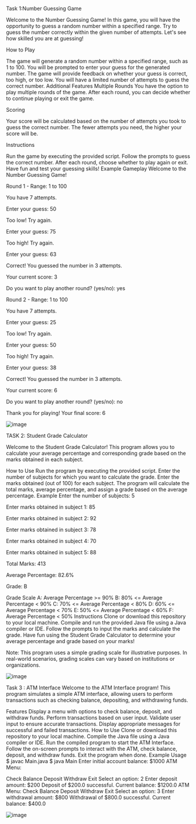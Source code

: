 Task 1:Number Guessing Game

Welcome to the Number Guessing Game! In this game, you will have the opportunity to guess a random number within a specified range. Try to guess the number correctly within the given number of attempts. Let's see how skilled you are at guessing!

How to Play

The game will generate a random number within a specified range, such as 1 to 100.
You will be prompted to enter your guess for the generated number.
The game will provide feedback on whether your guess is correct, too high, or too low.
You will have a limited number of attempts to guess the correct number.
Additional Features
Multiple Rounds
You have the option to play multiple rounds of the game. After each round, you can decide whether to continue playing or exit the game.

Scoring

Your score will be calculated based on the number of attempts you took to guess the correct number. The fewer attempts you need, the higher your score will be.

Instructions

Run the game by executing the provided script.
Follow the prompts to guess the correct number.
After each round, choose whether to play again or exit.
Have fun and test your guessing skills!
Example Gameplay
Welcome to the Number Guessing Game!

Round 1 - Range: 1 to 100

You have 7 attempts.

Enter your guess: 50

Too low! Try again.

Enter your guess: 75

Too high! Try again.

Enter your guess: 63

Correct! You guessed the number in 3 attempts.

Your current score: 3

Do you want to play another round? (yes/no): yes

Round 2 - Range: 1 to 100

You have 7 attempts.

Enter your guess: 25

Too low! Try again.

Enter your guess: 50

Too high! Try again.

Enter your guess: 38

Correct! You guessed the number in 3 attempts.

Your current score: 6

Do you want to play another round? (yes/no): no

Thank you for playing! Your final score: 6

![image](https://github.com/user-attachments/assets/234f0989-b7fc-41e0-a7b1-f33d2932bd10)


  
TASK 2: Student Grade Calculator


Welcome to the Student Grade Calculator! This program allows you to calculate your average percentage and corresponding grade based on the marks obtained in each subject.

How to Use
Run the program by executing the provided script.
Enter the number of subjects for which you want to calculate the grade.
Enter the marks obtained (out of 100) for each subject.
The program will calculate the total marks, average percentage, and assign a grade based on the average percentage.
Example
Enter the number of subjects: 5

Enter marks obtained in subject 1: 85

Enter marks obtained in subject 2: 92

Enter marks obtained in subject 3: 78

Enter marks obtained in subject 4: 70

Enter marks obtained in subject 5: 88

Total Marks: 413

Average Percentage: 82.6%

Grade: B

Grade Scale
A: Average Percentage >= 90%
B: 80% <= Average Percentage < 90%
C: 70% <= Average Percentage < 80%
D: 60% <= Average Percentage < 70%
E: 50% <= Average Percentage < 60%
F: Average Percentage < 50%
Instructions
Clone or download this repository to your local machine.
Compile and run the provided Java file using a Java compiler or IDE.
Follow the prompts to input the marks and calculate the grade.
Have fun using the Student Grade Calculator to determine your average percentage and grade based on your marks!

Note: This program uses a simple grading scale for illustrative purposes. In real-world scenarios, grading scales can vary based on institutions or organizations.


![image](https://github.com/user-attachments/assets/d4721e71-6d26-451e-974a-c6fe1dd4bbb5)



Task 3 : ATM Interface
Welcome to the ATM Interface program! This program simulates a simple ATM interface, allowing users to perform transactions such as checking balance, depositing, and withdrawing funds.

Features
Display a menu with options to check balance, deposit, and withdraw funds.
Perform transactions based on user input.
Validate user input to ensure accurate transactions.
Display appropriate messages for successful and failed transactions.
How to Use
Clone or download this repository to your local machine.
Compile the Java file using a Java compiler or IDE.
Run the compiled program to start the ATM Interface.
Follow the on-screen prompts to interact with the ATM, check balance, deposit, and withdraw funds.
Exit the program when done.
Example Usage
$ javac Main.java $ java Main Enter initial account balance: $1000 ATM Menu:

Check Balance
Deposit
Withdraw
Exit Select an option: 2 Enter deposit amount: $200 Deposit of $200.0 successful. Current balance: $1200.0 ATM Menu:
Check Balance
Deposit
Withdraw
Exit Select an option: 3 Enter withdrawal amount: $800 Withdrawal of $800.0 successful. Current balance: $400.0


![image](https://github.com/user-attachments/assets/2c428566-6b50-4287-b4d2-f1dc13ad4425)
